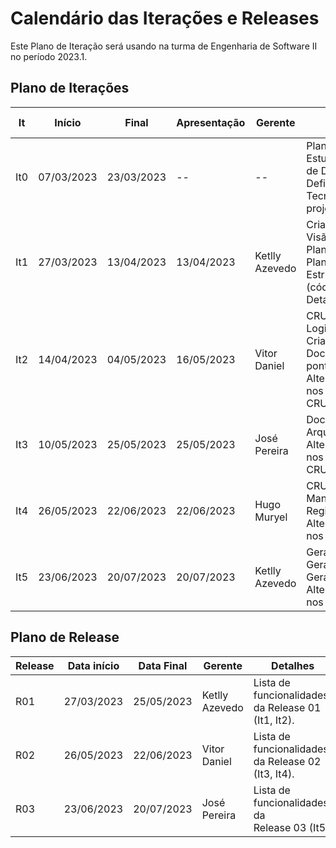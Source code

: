 # Calendário das Iterações e Releases

Este Plano de Iteração será usando na turma de Engenharia de Software II no período 2023.1.

## Plano de Iterações

It | Início | Final | Apresentação | Gerente | Atividades e artefatos
-------- | ----------- | ---------- | ------------ | -------   | -------
It0      | 07/03/2023  | 23/03/2023 |      --      |    --    | Planejamento, Estudos dos Modelos de Documentos e Definição de Tecnologias dos projetos<br>
It1      | 27/03/2023  | 13/04/2023 | 13/04/2023   | Ketlly Azevedo |  Criar Documento de Visão, Modelos e Plano de Iteração e Plano de Release,  Estrutura do Projeto (código base), Detalhar User Stories<br>
It2      | 14/04/2023  | 04/05/2023 | 16/05/2023   | Vitor Daniel | CRUD Administrador <br> Login<br> Criação do Template<br> Documento de pontos de função<br> Alteração/Atualização nos documentos<br> CRUD Produto
It3      | 10/05/2023  | 25/05/2023 | 25/05/2023   | José Pereira| Documento Arquitetural<br>  Alteração/Atualização nos documentos<br> CRUD vendas 
It4      | 26/05/2023  | 22/06/2023 | 22/06/2023   | Hugo Muryel |  CRUD Pix <br> Manter RegistoDeAtividades <br>  Alteração/Atualização nos documentos<br>
It5      | 23/06/2023  | 20/07/2023 | 20/07/2023   | Ketlly Azevedo | Gerar conta a receber <br> Gerar QRcode do pix <br> Gerar Relatórios<br>  Alteração/Atualização nos documentos<br>

## Plano de Release

Release | Data início | Data Final | Gerente   | Detalhes
------- | ----------- | ---------- | --------- | --------
R01     | 27/03/2023  | 25/05/2023 | Ketlly Azevedo| Lista de funcionalidades da Release 01 (It1, It2).
R02     | 26/05/2023  | 22/06/2023 | Vitor Daniel | Lista de funcionalidades da Release 02 (It3, It4).
R03     | 23/06/2023  | 20/07/2023 | José Pereira | Lista de funcionalidades da Release 03 (It5).
